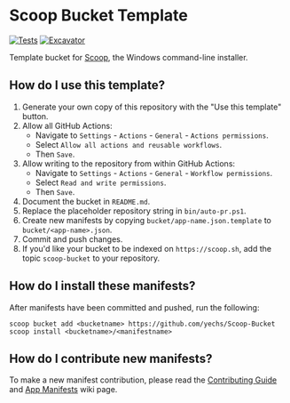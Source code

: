 # Scoop Bucket Template

<!-- Uncomment the following line after replacing placeholders -->
[![Tests](https://github.com/yechs/Scoop-Bucket/actions/workflows/ci.yml/badge.svg)](https://github.com/yechs/Scoop-Bucket/actions/workflows/ci.yml) [![Excavator](https://github.com/yechs/Scoop-Bucket/actions/workflows/excavator.yml/badge.svg)](https://github.com/yechs/Scoop-Bucket/actions/workflows/excavator.yml)

Template bucket for [Scoop](https://scoop.sh), the Windows command-line installer.

## How do I use this template?

1. Generate your own copy of this repository with the "Use this template"
   button.
2. Allow all GitHub Actions:
   - Navigate to `Settings` - `Actions` - `General` - `Actions permissions`.
   - Select `Allow all actions and reusable workflows`.
   - Then `Save`.
3. Allow writing to the repository from within GitHub Actions:
   - Navigate to `Settings` - `Actions` - `General` - `Workflow permissions`.
   - Select `Read and write permissions`.
   - Then `Save`.
4. Document the bucket in `README.md`.
5. Replace the placeholder repository string in `bin/auto-pr.ps1`.
6. Create new manifests by copying `bucket/app-name.json.template` to
   `bucket/<app-name>.json`.
7. Commit and push changes.
8. If you'd like your bucket to be indexed on `https://scoop.sh`, add the
   topic `scoop-bucket` to your repository.

## How do I install these manifests?

After manifests have been committed and pushed, run the following:

```pwsh
scoop bucket add <bucketname> https://github.com/yechs/Scoop-Bucket
scoop install <bucketname>/<manifestname>
```

## How do I contribute new manifests?

To make a new manifest contribution, please read the [Contributing
Guide](https://github.com/ScoopInstaller/.github/blob/main/.github/CONTRIBUTING.md)
and [App Manifests](https://github.com/ScoopInstaller/Scoop/wiki/App-Manifests)
wiki page.
